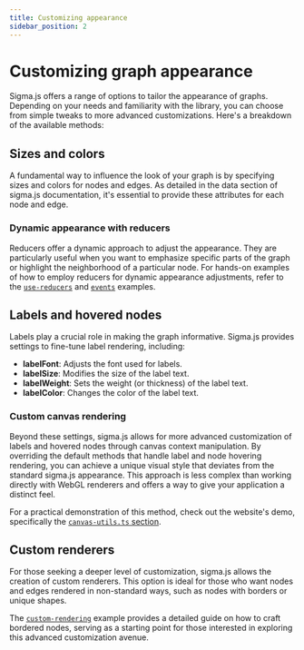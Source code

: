 ```yaml
---
title: Customizing appearance
sidebar_position: 2
---
```


# Customizing graph appearance

Sigma.js offers a range of options to tailor the appearance of graphs. Depending on your needs and familiarity with the library, you can choose from simple tweaks to more advanced customizations. Here's a breakdown of the available methods:

## Sizes and colors

A fundamental way to influence the look of your graph is by specifying sizes and colors for nodes and edges. As detailed in the data section of sigma.js documentation, it's essential to provide these attributes for each node and edge.

### Dynamic appearance with reducers

Reducers offer a dynamic approach to adjust the appearance. They are particularly useful when you want to emphasize specific parts of the graph or highlight the neighborhood of a particular node. For hands-on examples of how to employ reducers for dynamic appearance adjustments, refer to the [`use-reducers`](https://github.com/jacomyal/sigma.js/tree/main/examples/use-reducers) and [`events`](https://github.com/jacomyal/sigma.js/tree/main/examples/events) examples.

## Labels and hovered nodes

Labels play a crucial role in making the graph informative. Sigma.js provides settings to fine-tune label rendering, including:

- **labelFont**: Adjusts the font used for labels.
- **labelSize**: Modifies the size of the label text.
- **labelWeight**: Sets the weight (or thickness) of the label text.
- **labelColor**: Changes the color of the label text.

### Custom canvas rendering

Beyond these settings, sigma.js allows for more advanced customization of labels and hovered nodes through canvas context manipulation. By overriding the default methods that handle label and node hovering rendering, you can achieve a unique visual style that deviates from the standard sigma.js appearance. This approach is less complex than working directly with WebGL renderers and offers a way to give your application a distinct feel.

For a practical demonstration of this method, check out the website's demo, specifically the [`canvas-utils.ts` section](https://github.com/jacomyal/sigma.js/blob/main/demo/src/canvas-utils.ts).

## Custom renderers

For those seeking a deeper level of customization, sigma.js allows the creation of custom renderers. This option is ideal for those who want nodes and edges rendered in non-standard ways, such as nodes with borders or unique shapes.

The [`custom-rendering`](https://github.com/jacomyal/sigma.js/tree/main/examples/custom-rendering) example provides a detailed guide on how to craft bordered nodes, serving as a starting point for those interested in exploring this advanced customization avenue.
